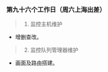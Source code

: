 ### 第九十六个工作日（周六上海出差）
<!--
上海因举办进博会，
所以上海的上班时间进行了调整，
周六是上班的。
-->
> 1. 监控主机维护
- 增删查改。
> 2. 监控队列管理器维护
- 画面及路由搭建。